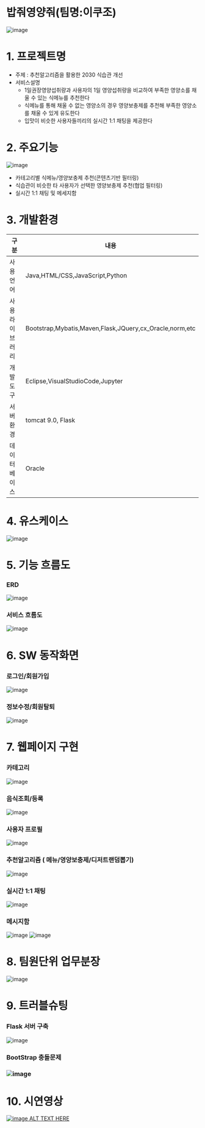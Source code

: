 # 밥줘영양줘(팀명:이쿠조)


![image](https://user-images.githubusercontent.com/106305465/183359222-0f82ccc1-93ab-4d23-bf69-8fe2785da3e3.png)


# 1. 프로젝트명
* 주제 : 추천알고리즘을 활용한 2030 식습관 개선
* 서비스설명 
  * 1일권장영양섭취량과 사용자의 1일 영양섭취량을 비교하여 부족한 영양소를 채울 수 있는 식메뉴를 추천한다
  * 식메뉴를 통해 채울 수 없는 영양소의 경우 영양보충제를 추천해 부족한 영양소를 채울 수 있게 유도한다
  * 입맛이 비슷한 사용자들끼리의 실시간 1:1 채팅을 제공한다
  
  
# 2. 주요기능
![image](https://user-images.githubusercontent.com/106305465/183537037-398670ef-60b3-4be9-baa9-e7ca726a032c.png)


* 카테고리별 식메뉴/영양보충제 추천(콘텐츠기반 필터링)
* 식습관이 비슷한 타 사용자가 선택한 영양보충제 추천(협업 필터링)
* 실시간 1:1 채팅 및 메세지함


# 3. 개발환경
구분|내용
---|---|
사용언어|Java,HTML/CSS,JavaScript,Python
사용 라이브러리| Bootstrap,Mybatis,Maven,Flask,JQuery,cx_Oracle,norm,etc
개발도구|Eclipse,VisualStudioCode,Jupyter
서버환경| tomcat 9.0, Flask
데이터베이스|Oracle


# 4. 유스케이스
![image](https://user-images.githubusercontent.com/106305465/183550026-62350ec9-7e95-450f-8daf-b8e1f83817ec.png)

# 5. 기능 흐름도

### ERD
![image](https://user-images.githubusercontent.com/106305465/183364502-01a54d58-bc9b-4da1-bdf6-8128e3f915b6.png)

### 서비스 흐름도
![image](https://user-images.githubusercontent.com/106305465/183364928-6ef057d3-050b-4d1d-ae1e-11130dee15b4.png)

# 6. SW 동작화면

### 로그인/회원가입
![image](https://user-images.githubusercontent.com/106305465/183537084-7be45f92-93cd-4a4e-8c8e-05745c93ea24.png)

### 정보수정/회원탈퇴
![image](https://user-images.githubusercontent.com/106305465/183537103-9e1d7868-8d15-4b3d-aa3f-9ab26448090d.png)


# 7. 웹페이지 구현

### 카테고리
![image](https://user-images.githubusercontent.com/106305465/183537146-91554b09-d83f-49f3-838b-70bb0389f63a.png)

### 음식조회/등록
![image](https://user-images.githubusercontent.com/106305465/183537169-4f6af52b-99f5-4b03-a11e-4a7e1a0fd6a0.png)

### 사용자 프로필 
![image](https://user-images.githubusercontent.com/106305465/183537201-c843b6de-49a8-4e9b-a5a2-b1be243541e6.png)

### 추천알고리즘 ( 메뉴/영양보충제/디저트랜덤뽑기)
![image](https://user-images.githubusercontent.com/106305465/183537273-fffa16b9-8c2f-412d-990c-80a6880f59f4.png)

### 실시간 1:1 채팅
![image](https://user-images.githubusercontent.com/106305465/183537591-42325893-175d-485f-915a-cd010a4e8b0c.png)

### 메시지함
![image](https://user-images.githubusercontent.com/106305465/183537600-d9300d45-e90f-4ff2-9a9d-6286ffce012f.png)
![image](https://user-images.githubusercontent.com/106305465/183537607-5e4e1c86-11ed-4218-9d0e-d2958ce19267.png)

# 8. 팀원단위 업무분장
![image](https://user-images.githubusercontent.com/106305465/183547757-96eccdc4-6d6b-405d-82d1-124e96dccb7a.png)

# 9. 트러블슈팅

### Flask 서버 구축
![image](https://user-images.githubusercontent.com/106305465/183547699-06279335-cfb5-44c5-9745-2df309094e5f.png)

### BootStrap 충돌문제
### ![image](https://user-images.githubusercontent.com/106305465/183547730-a0332fcc-037a-4e9c-9b1a-456627ed0641.png)
# 10. 시연영상
[![image ALT TEXT HERE](https://user-images.githubusercontent.com/106305465/183548672-1a7153eb-d878-4fad-a32c-0ec3cbd7089a.png)](https://www.youtube.com/watch?v=7iu3jahNv7s)
